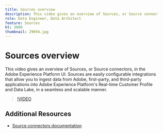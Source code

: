 ```yaml
---
title: Sources overview
description: This video gives an overview of Sources, or Source connectors, in the Adobe Experience Platform UI. Sources are easily configurable integrations that allow you to ingest data from Adobe, first-party, and third-party applications into Adobe Experience Platform's Real-time Customer Profile and Data Lake, in a seamless and scalable manner.
role: Data Engineer, Data Architect
feature: Sources
kt: 3800
thumbnail: 29694.jpg
---
```


# Sources overview

This video gives an overview of Sources, or Source connectors, in the Adobe Experience Platform UI. Sources are easily configurable integrations that allow you to ingest data from Adobe, first-party, and third-party applications into Adobe Experience Platform's Real-time Customer Profile and Data Lake, in a seamless and scalable manner.

>[!VIDEO](https://video.tv.adobe.com/v/29694?quality=12&learn=on)

## Additional Resources

* [Source connectors documentation](https://experienceleague.adobe.com/docs/experience-platform/sources/home.html)
